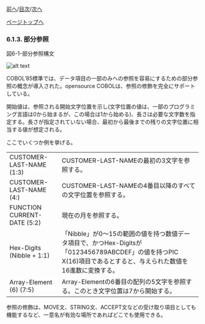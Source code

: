 <!--navi start1-->
[前へ](6-1-2.md)/[目次](https://opensourcecobol.github.io/markdown/TOC.html)/[次へ](6-1-4-1.md)
<!--navi end1-->
<!--navi start2-->

[ページトップへ](6-1-3.md)
<!--navi end2-->
### 6.1.3. 部分参照

図6-1-部分参照構文

![alt text](Image/6-1.png)

COBOL’85標準では、データ項目の一部のみへの参照を容易にするための部分参照の概念が導入された。opensource COBOLは、参照の修飾を完全にサポートしている。

開始値は、参照される開始文字位置を示し(文字位置の値は、一部のプログラミング言語は0から始まるが、この場合は1から始める)、長さは必要な文字数を指定する。長さが指定されていない場合、最初から最後までの残りの文字位置に相当する値が想定される。

ここでいくつか例を挙げる。

|     |     |
| --- | --- |
| CUSTOMER-LAST-NAME (1:3) | CUSTOMER-LAST-NAMEの最初の3文字を参照する。 |
| CUSTOMER-LAST-NAME (4:) | CUSTOMER-LAST-NAMEの4番目以降のすべての文字位置を参照する。 |
| FUNCTION CURRENT-DATE (5:2) | 現在の月を参照する。<!--(詳細については6-13ページの「CURRENT-DATE組み込み関数」で説明する)--> |
| Hex-Digits (Nibble + 1:1) | 「Nibble」が0～15の範囲の値を持つ数値データ項目で、かつHex-Digitsが「0123456789ABCDEF」の値を持つPIC X(16)項目であるとすると、与えられた数値を16進数に変換する。 |
| Array-Element (6) (7:5) | Array-Elementの6番目の配列の5文字を参照する。このとき文字位置は7から開始する。 |


参照の修飾は、MOVE文、STRING文、ACCEPT文などの受け取り項目としても機能するなど、一意名が有効な場所であればどこでも使用できる。

